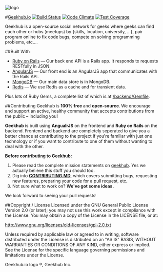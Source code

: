 ![logo](https://github.com/adham90/geekhub.io/blob/master/logo.jpg "geekhub.io")

<!-- ===Links=== -->
[Geekhub]: http://www.geekhub.io
[Ruby on Rails]: https://github.com/rails/rails
[AngularJS]: https://github.com/angular/angular.js
[MongoDB]: https://github.com/mongodb/mongo
[Redis]: https://github.com/antirez/redis
[/backend/Gemfile]: https://github.com/adham90/geekhub.io/blob/master/backend%2FGemfile
[CONTRIBUTORS.md]: https://github.com/adham90/geekhub_io/blob/master/CONTRIBUTORS.md
[CONTRIBUTING.md]: https://github.com/adham90/geekhub.io/blob/master/CONTRIBUTING.md
<!-- =========== -->
#[Geekhub.io](http://www.geekhub.io) [![Build Status](https://travis-ci.org/adham90/geekhub_io.svg?branch=master)](https://travis-ci.org/adham90/geekhub_io) [![Code Climate](https://codeclimate.com/github/adham90/geekhub.io/badges/gpa.svg)](https://codeclimate.com/github/adham90/geekhub.io) [![Test Coverage](https://codeclimate.com/github/adham90/geekhub.io/badges/coverage.svg)](https://codeclimate.com/github/adham90/geekhub.io)

Geekhub is a open-source social network for geeks where geeks can find each other or hubs (meetups) by {skills, location, university, ...}, pair program online to fix code bugs, compete on solving programming problems, etc....

##Built With

* [Ruby on Rails] — Our back end API is a Rails app. It responds to requests RESTfully in JSON.
* [AngularJS] — Our front end is an AngularJS app that communicates with the Rails API.
* [MongoDB] — Our main data store is in MongoDB.
* [Redis] — We use Redis as a cache and for transient data.

Plus lots of Ruby Gems, a complete list of which is at [/backend/Gemfile].


##Contributing
Geekhub is **100% free** and **open-source**. We encourage and support an active, healthy community that accepts contributions from the public – including you!

**Geekhub** is built using **AngualrJS** on the frontend and **Ruby on Rails** on the backend. Frontend and backend are completely seperated to give you a better chance at contributing to the project if you're familiar with just one technology or if you want to contribute to one of them without wanting to deal with the other.

**Before contributing to Geekhub:**

1. Please read the complete mission statements on [geekhub]. Yes we actually believe this stuff you should too.
2. Dig into **[CONTRIBUTING.MD]**, which covers submitting bugs, requesting new features, preparing your code for a pull request, etc.
3. Not sure what to work on? **We've got some ideas.**

We look forward to seeing your pull requests!


##Copyright / License
Licensed under the GNU General Public License Version 2.0 (or later); you may not use this work except in compliance with the License. You may obtain a copy of the License in the LICENSE file, or at:

http://www.gnu.org/licenses/old-licenses/gpl-2.0.txt

Unless required by applicable law or agreed to in writing, software distributed under the License is distributed on an "AS IS" BASIS, WITHOUT WARRANTIES OR CONDITIONS OF ANY KIND, either express or implied. See the License for the specific language governing permissions and limitations under the License.

Geekhub.io logo ®, Geekhub Inc.

